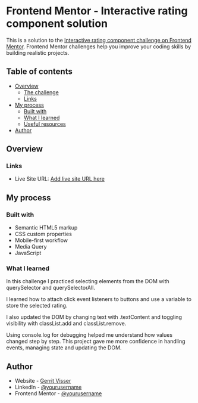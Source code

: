# Frontend Mentor - Interactive rating component solution

This is a solution to the [Interactive rating component challenge on Frontend Mentor](https://www.frontendmentor.io/challenges/interactive-rating-component-koxpeBUmI). Frontend Mentor challenges help you improve your coding skills by building realistic projects.

## Table of contents

- [Overview](#overview)
  - [The challenge](#the-challenge)
  - [Links](#links)
- [My process](#my-process)
  - [Built with](#built-with)
  - [What I learned](#what-i-learned)
  - [Useful resources](#useful-resources)
- [Author](#author)

## Overview

### Links

- Live Site URL: [Add live site URL here](https://www.gerritvisser.nl/frontendmentor/challenges/07-interactive-rating-component)

## My process

### Built with

- Semantic HTML5 markup
- CSS custom properties
- Mobile-first workflow
- Media Query
- JavaScript

### What I learned

In this challenge I practiced selecting elements from the DOM with querySelector and querySelectorAll.

I learned how to attach click event listeners to buttons and use a variable to store the selected rating.

I also updated the DOM by changing text with .textContent and toggling visibility with classList.add and classList.remove.

Using console.log for debugging helped me understand how values changed step by step. This project gave me more confidence in handling events, managing state and updating the DOM.

## Author

- Website - [Gerrit Visser](https://www.gerritvisser.nl)
- LinkedIn - [@yourusername](https://www.linkedin.com/in/gerritvissernl/)
- Frontend Mentor - [@yourusername](https://www.frontendmentor.io/profile/gerritvisserNL)
